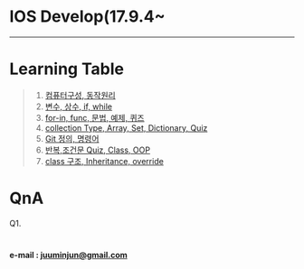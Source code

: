 # IOS Develop(17.9.4~


--- 


#### 
####
####




# Learning Table
> 1. [컴퓨터구성, 동작원리](/study/1_17.9.4.md)
> 2. [변수, 상수, if, while](/study/2_17.9.5.md)
> 3. [for-in, func, 문법, 예제, 퀴즈](/study/3_17.9.6.md)
> 4. [collection Type, Array, Set, Dictionary, Quiz](/study/4_17.9.7.md)
> 5. [Git 정의, 명령어](/study/5_17.9.8_git.md)
> 6. [반복,조건문 Quiz, Class, OOP](/study/6_17.9.11.md)
> 7. [class 구조, Inheritance, override](/study/7_17.9.13.md)


# QnA


Q1.
 







#
#
#
#### e-mail : <juuminjun@gmail.com>

